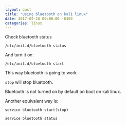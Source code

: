 ```yaml
---
layout: post
title: "Using bluetooth on kali linux"
date: 2017-09-28 09:00:00 -0100
categories: linux
---
```

Check bluetooth status
```
/etc/init.d/bluetooth status
```
And turn it on:
```
/etc/init.d/bluetooth start
```
This way bluetooth is going to work. 

`stop` will stop bluetooth.

Bluetooth is not turned on by default on boot on kali linux.

Another equivalent way is:
```
service bluetooth start(stop)
```
```
service bluetooth status
```
